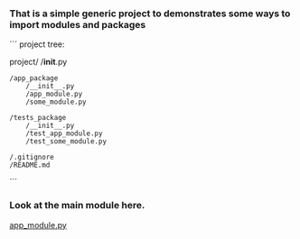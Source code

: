 ### That is a simple generic project to demonstrates some ways to import modules and packages

´´´
project tree:

project/
    /__init__.py

    /app_package
        /__init__.py
        /app_module.py
        /some_module.py

    /tests_package
        /__init__.py
        /test_app_module.py
        /test_some_module.py
    
    /.gitignore
    /README.md
´´´

### Look at the main module here.
<a href="app_package/app_module.py">app_module.py</a>